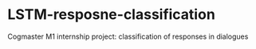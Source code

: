 # LSTM-resposne-classification
Cogmaster M1 internship project: classification of responses in dialogues
